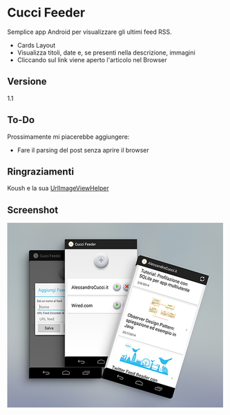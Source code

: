 Cucci Feeder
=========

Semplice app Android per visualizzare gli ultimi feed RSS.

  - Cards Layout
  - Visualizza titoli, date e, se presenti nella descrizione, immagini
  - Cliccando sul link viene aperto l'articolo nel Browser



Versione
----

1.1

To-Do
-----------

Prossimamente mi piacerebbe aggiungere:

* Fare il parsing del post senza aprire il browser
 


Ringraziamenti
----
Koush e la sua [UrlImageViewHelper](https://github.com/koush/UrlImageViewHelper)

Screenshot
----
![ScreenShot](immagine.png)

